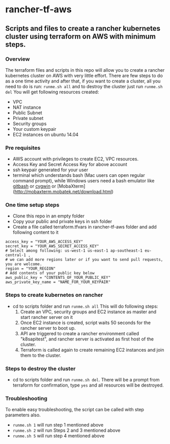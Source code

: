 # rancher-tf-aws
## Scripts and files to create a rancher kubernetes cluster using terraform on AWS with minimum steps.

### Overview
The terraform files and scripts in this repo will allow you to create a rancher kubernetes cluster on AWS with very little effort.
There are few steps to do as a one time activity
and after that, 
if you want to create a cluster, all you need to do is run: `runme.sh all` and to destroy the cluster just run `runme.sh del`
You will get following resources created:
- VPC
- NAT instance
- Public Subnet
- Private subnet
- Security groups
- Your custom keypair
- EC2 instances on ubuntu 14.04

### Pre requisites

* AWS account with privileges to create EC2, VPC resources.
* Access Key and Secret Access Key for above account
* ssh keypair generated for your user
* terminal which understands bash (Mac users can open regular command prompt), while Windows users need a bash emulator like [gitbash](https://git-scm.com/download/win) or [cygwin](https://cygwin.com/install.html) or [MobaXterm] (http://mobaxterm.mobatek.net/download.html)

### One time setup steps

* Clone this repo in an empty folder 
* Copy your public and private keys in ssh folder 
* Create a file called terraform.tfvars in rancher-tf-aws folder and add following content to it 
~~~
access_key = "YOUR_AWS_ACCESS_KEY"
secret_key = "YOUR_AWS_SECRET_ACCESS_KEY"
# Select among following: us-west-1 us-east-1 ap-southeast-1 eu-central-1 , 
# we can add more regions later or if you want to send pull requests, you are welcome.
region = "YOUR_REGION"
# Add contents of your public key below
aws_public_key = "CONTENTS_OF_YOUR_PUBLIC_KEY" 
aws_private_key_name = "NAME_FOR_YOUR_KEYPAIR"
~~~

### Steps to create kubernetes on rancher 

* cd to scripts folder and run `runme.sh all` This will do following steps:
  1. Create an VPC, security groups and EC2 instance as master and start rancher server on it 
  2. Once EC2 instance is created, script waits 50 seconds for the rancher server to boot up. 
  3. API are triggered to create a rancher environment called "k8sapitest", and rancher server is activated as first host of the cluster. 
  4. Terraform is called again to create remaining EC2 instances and join them to the cluster. 

### Steps to destroy the cluster 

* cd to scripts folder and run `runme.sh del`. There will be a prompt from terraform for confirmation, type `yes` and all resources will be destroyed.

### Troubleshooting 

To enable easy troubleshooting, the script can be called with step parameters also. 
* `runme.sh 1` will run step 1 mentioned above
* `runme.sh 2` will run Steps 2 and 3 mentioned above
* `runme.sh 5` will run step 4 mentioned above




